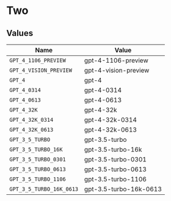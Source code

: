 # Two


## Values

| Name                     | Value                    |
| ------------------------ | ------------------------ |
| `GPT_4_1106_PREVIEW`     | gpt-4-1106-preview       |
| `GPT_4_VISION_PREVIEW`   | gpt-4-vision-preview     |
| `GPT_4`                  | gpt-4                    |
| `GPT_4_0314`             | gpt-4-0314               |
| `GPT_4_0613`             | gpt-4-0613               |
| `GPT_4_32K`              | gpt-4-32k                |
| `GPT_4_32K_0314`         | gpt-4-32k-0314           |
| `GPT_4_32K_0613`         | gpt-4-32k-0613           |
| `GPT_3_5_TURBO`          | gpt-3.5-turbo            |
| `GPT_3_5_TURBO_16K`      | gpt-3.5-turbo-16k        |
| `GPT_3_5_TURBO_0301`     | gpt-3.5-turbo-0301       |
| `GPT_3_5_TURBO_0613`     | gpt-3.5-turbo-0613       |
| `GPT_3_5_TURBO_1106`     | gpt-3.5-turbo-1106       |
| `GPT_3_5_TURBO_16K_0613` | gpt-3.5-turbo-16k-0613   |